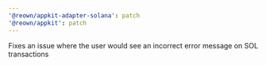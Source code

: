 ```yaml
---
'@reown/appkit-adapter-solana': patch
'@reown/appkit': patch
---
```


Fixes an issue where the user would see an incorrect error message on SOL transactions
